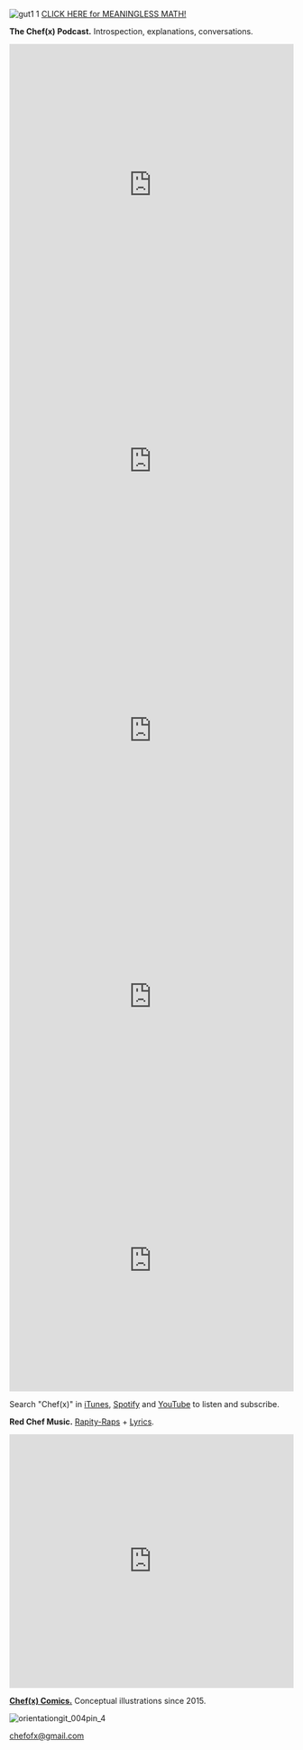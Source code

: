 ![gut1 1](https://user-images.githubusercontent.com/25256570/50060037-60cd1380-0143-11e9-8900-f682b8071d5e.png)
[](https://drive.google.com/open?id=1rsG8FJndwGp2N7rGXBk1TpqgTqXBEsU5) [CLICK HERE for MEANINGLESS MATH!](https://drive.google.com/open?id=1eIErGm1g7K4sz4WCqiIOiKoobbV-yN7-)

**The Chef(x) Podcast.** Introspection, explanations, conversations.

<iframe width="100%" height="500" src="https://www.youtube.com/embed/4EL7Mie62OE" frameborder="0" allow="accelerometer; autoplay; encrypted-media; gyroscope; picture-in-picture" allowfullscreen></iframe>

<iframe width="100%" height="480" src="https://www.youtube.com/embed/4EL7Mie62OE" frameborder="0" allow="accelerometer; autoplay; encrypted-media; gyroscope; picture-in-picture" allowfullscreen></iframe>

<iframe width="100%" height="475" src="https://www.youtube.com/embed/4EL7Mie62OE" frameborder="0" allow="accelerometer; autoplay; encrypted-media; gyroscope; picture-in-picture" allowfullscreen></iframe>

<iframe width="100%" height="470" src="https://www.youtube.com/embed/4EL7Mie62OE" frameborder="0" allow="accelerometer; autoplay; encrypted-media; gyroscope; picture-in-picture" allowfullscreen></iframe>

<iframe width="100%" height="465" src="https://www.youtube.com/embed/4EL7Mie62OE" frameborder="0" allow="accelerometer; autoplay; encrypted-media; gyroscope; picture-in-picture" allowfullscreen></iframe>



Search "Chef(x)" in [iTunes](https://itunes.apple.com/us/podcast/the-chef-x-podcast/id1304107115?mt=2), [Spotify](https://open.spotify.com/show/2621Jbw5efMNSr9MeSAR7M) and [YouTube](https://www.youtube.com/playlist?list=PLpf-EegYnknQoeSkuJC-Tj7xEVUT-hO1a) to listen and subscribe.  

**Red Chef Music.** [Rapity-Raps](https://soundcloud.com/redchef/albums) + [Lyrics](https://drive.google.com/open?id=1YJFqU4T3h9VbFE0tUbFX0o1KQvKV_XUc).

<iframe width="100%" height="450" scrolling="no" frameborder="no" allow="autoplay" src="https://w.soundcloud.com/player/?url=https%3A//api.soundcloud.com/playlists/721819971&color=%23ff5500&auto_play=false&hide_related=false&show_comments=true&show_user=true&show_reposts=false&show_teaser=true"></iframe>

[**Chef(x) Comics.**](https://www.instagram.com/chefofx/?hl=en) Conceptual illustrations since 2015. 

![orientationgit_004pin_4](https://user-images.githubusercontent.com/25256570/53441334-71a7ca00-39bb-11e9-9a72-e33cc9e06a6e.png)

chefofx@gmail.com    
